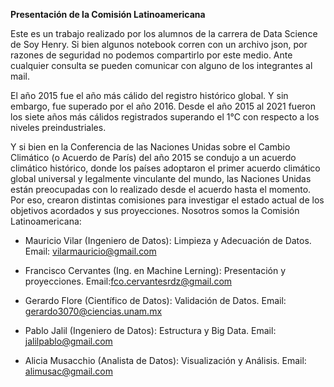 
**Presentación de la Comisión Latinoamericana**

Este es un trabajo realizado por los alumnos de la carrera de Data Science de Soy Henry. Si bien algunos notebook corren con un archivo json, por razones de seguridad no podemos compartirlo por este medio. Ante cualquier consulta se pueden comunicar con alguno de los integrantes al mail. 

El año 2015 fue el año más cálido del registro histórico global. Y sin embargo, fue superado por el año 2016. Desde el año 2015 al 2021 fueron los siete años más cálidos registrados superando el 1°C con respecto a los niveles preindustriales.

Y si bien en la Conferencia de las Naciones Unidas sobre el Cambio Climático (o Acuerdo de París) del año 2015 se condujo a un acuerdo climático histórico, donde los países adoptaron el primer acuerdo climático global universal y legalmente vinculante del mundo, las Naciones Unidas están preocupadas con lo realizado desde el acuerdo hasta el momento. 
Por eso, crearon distintas comisiones para investigar el estado actual de los objetivos acordados y sus proyecciones.
Nosotros somos la Comisión Latinoamericana:

* Mauricio Vilar (Ingeniero de Datos): Limpieza y Adecuación de Datos. Email: vilarmauricio@gmail.com

* Francisco Cervantes (Ing. en Machine Lerning): Presentación y proyecciones. Email:fco.cervantesrdz@gmail.com

* Gerardo Flore (Científico de Datos): Validación de Datos. Email: gerardo3070@ciencias.unam.mx

* Pablo Jalil (Ingeniero de Datos): Estructura y Big Data. Email: jalilpablo@gmail.com

* Alicia Musacchio (Analista de Datos): Visualización y Análisis. Email: alimusac@gmail.com
